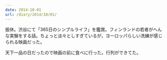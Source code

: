 ```yaml
---
date: 2014-10-01
url: /diary/2014/10/01/
---
```


振休。渋谷にて「365日のシンプルライフ」を鑑賞。フィンランドの若者がへんな実験をする話。ちょっと淡々としすぎているが，ヨーロッパらしい洗練が感じられる映画だった。

天下一品の日だったので映画の前に食べに行った。行列ができてた。